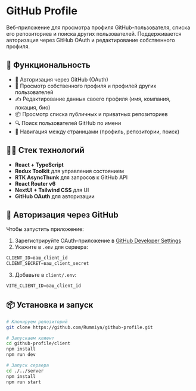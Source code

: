 # GitHub Profile

Веб-приложение для просмотра профиля GitHub-пользователя, списка его репозиториев и поиска других пользователей. Поддерживается авторизация через GitHub OAuth и редактирование собственного профиля.

## 🚀 Функциональность

- 🔐 Авторизация через GitHub (OAuth)
- 👤 Просмотр собственного профиля и профилей других пользователей
- ✍️ Редактирование данных своего профиля (имя, компания, локация, био)
- 📦 Просмотр списка публичных и приватных репозиториев
- 🔍 Поиск пользователей GitHub по имени
- 🧭 Навигация между страницами (профиль, репозитории, поиск)

## 🧑‍💻 Стек технологий

- **React + TypeScript**
- **Redux Toolkit** для управления состоянием
- **RTK AsyncThunk** для запросов к GitHub API
- **React Router v6**
- **NextUI + Tailwind CSS** для UI
- **GitHub OAuth** для авторизации

## 🔐 Авторизация через GitHub

Чтобы запустить приложение:

1. Зарегистрируйте OAuth-приложение в [GitHub Developer Settings](https://github.com/settings/developers)
2. Укажите в `.env` для сервера:

```javascript
CLIENT_ID=ваш_client_id  
CLIENT_SECRET=ваш_client_secret
```

3. Добавьте в `client/.env`:

```javascript
VITE_CLIENT_ID=ваш_client_id
```

## 📦 Установка и запуск

```bash
# Клонируем репозиторий
git clone https://github.com/Rummiya/github-profile.git

# Запускаем клиент
cd github-profile/client
npm install
npm run dev

# Запуск сервера
cd ./../server
npm install
npm run start
```
